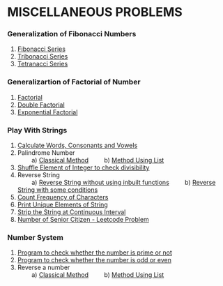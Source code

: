 # MISCELLANEOUS PROBLEMS

### Generalization of Fibonacci Numbers
1. [Fibonacci Series](/MISCELLANEOUS%20PROBLEMS/Fibonacci%20Series/fibonacci_Series.py)
2. [Tribonacci Series](/MISCELLANEOUS%20PROBLEMS/Tribonacci%20Series)
3. [Tetranacci Series](/MISCELLANEOUS%20PROBLEMS/Tetranacci%20Series/tetranacci_series.py)

### Generalizartion of Factorial of Number
1. [Factorial](/MISCELLANEOUS%20PROBLEMS/Factorial/factorial.py)
2. [Double Factorial](/MISCELLANEOUS%20PROBLEMS/Double%20Factorial)
3. [Exponential Factorial](/MISCELLANEOUS%20PROBLEMS/Exponential%20Factorial)

### Play With Strings
1. [Calculate Words, Consonants and Vowels](/MISCELLANEOUS%20PROBLEMS/Play%20With%20Strings/cons_vowel_words.py)
2. Palindrome Number <br>
&emsp;&emsp; a) [Classical Method](/MISCELLANEOUS%20PROBLEMS/Play%20With%20Strings/palindrome_number_1.py)
&emsp;&emsp; b) [Method Using List](/MISCELLANEOUS%20PROBLEMS/Play%20With%20Strings/palindrome_number_2.py)
3. [Shuffle Element of Integer to check divisibility](/MISCELLANEOUS%20PROBLEMS/Play%20With%20Strings/shuffle_element_divisibility.py)
4. Reverse String <br>
&emsp;&emsp; a) [Reverse String without using inbuilt functions](/MISCELLANEOUS%20PROBLEMS/Play%20With%20Strings/reverse_string_1.py)
&emsp;&emsp; b) [Reverse String with some conditions](/MISCELLANEOUS%20PROBLEMS/Play%20With%20Strings/reverse_string_2.py)
5. [Count Frequency of Characters](/MISCELLANEOUS%20PROBLEMS/Play%20With%20Strings/count_frequency_characters.py)
6. [Print Unique Elements of String](/MISCELLANEOUS%20PROBLEMS/Play%20With%20Strings/print_unique_elements.py)
7. [Strip the String at Continuous Interval](/MISCELLANEOUS%20PROBLEMS/Play%20With%20Strings/interval_strip_string.py)
8. [Number of Senior Citizen - Leetcode Problem]()


### Number System
1. [Program to check whether the number is prime or not](/MISCELLANEOUS%20PROBLEMS/Number%20System/check_prime.py)
2. [Program to check whether the number is odd or even](/MISCELLANEOUS%20PROBLEMS/Number%20System/checkOddEven.py)
3. Reverse a number <br>
&emsp;&emsp; a) [Classical Method]()
&emsp;&emsp; b) [Method Using List]()


